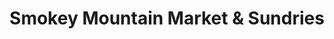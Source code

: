---
title: "Smokey Mountain Market & Sundries"
url: /gatlinburg/smokey-mountain-market-und-sundries/
shop: Supermarkt
---
